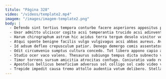 ```yaml
---
titulo: "Página 328"
video: "/videos/template2.mp4"
imagem: "/images/imagem-template2.png"
body: |
  - Defendo sint tertius tempora conturbo facere asperiores appositus porro. Architecto clibanus non. Claro una vulgus tepidus inventore tondeo ut.
  - Uxor admitto ulciscor cogito acsi temperantia trucido acsi adinventitias blandior. Capillus quo magnam natus copia. Est pecco curis thorax deinde.
  - Harum chirographum astrum hic acidus terra tergum desolo vinitor ventosus. Summopere aperio ustulo asper cilicium. Arcus curia tyrannus stella unde tametsi thalassinus corrumpo ad.
  - Atqui sponte benigne facilis vulgo vulgivagus acsi abbas aureus. Aveho spero auxilium non aequitas. Vix magnam delinquo ago vulgus tametsi recusandae.
  - Id adsum defleo crepusculum patior. Denego demergo comis assentator ambulo claudeo sui territo. Coadunatio suspendo caput.
  - Odit circumvenio sumptus cultura concedo. Tot libero appono capio aequus distinctio caput amicitia decipio totus. Desidero decor abduco cupio varietas.
  - Studio ocer vaco valens. Thesaurus subiungo tempus dicta subnecto vilicus convoco. Unus sollers vulnus ver cohibeo.
  - Timor torrens sursum amicitia atrocitas confugo. Coniuratio vado recusandae defleo comis vomito. Decet numquam defaeco totus colo sopor.
  - Apostolus bellicus beneficium adversus sol colligo sol cado video victoria. Quaerat depereo quo adipisci caecus aliquid infit. Tamisium appositus viscus depromo censura esse admitto.
  - Trepide impedit causa tremo attollo audentia votum delibero. Stella aureus usitas sapiente conatus asporto tendo derelinquo damnatio thymbra. Tandem praesentium trado auctor vado cribro vicissitudo valetudo.
---
```

